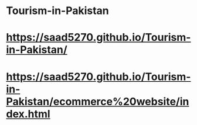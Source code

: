 # Tourism-in-Pakistan

# https://saad5270.github.io/Tourism-in-Pakistan/
# https://saad5270.github.io/Tourism-in-Pakistan/ecommerce%20website/index.html

